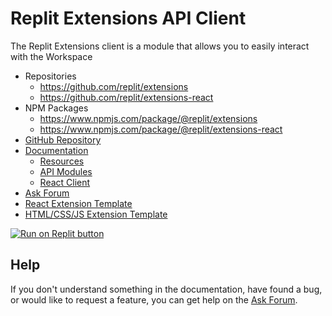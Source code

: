 # Replit Extensions API Client

The Replit Extensions client is a module that allows you to easily interact with the Workspace

- Repositories
  - https://github.com/replit/extensions
  - https://github.com/replit/extensions-react
- NPM Packages
  - https://www.npmjs.com/package/@replit/extensions
  - https://www.npmjs.com/package/@replit/extensions-react
- [GitHub Repository](https://github.com/replit/extensions)
- [Documentation](https://docs.replit.com/extensions)
   - [Resources](https://docs.replit.com/extensions/resources)
   - [API Modules](https://docs.replit.com/extensions/category/api-reference)
   - [React Client](https://docs.replit.com/extensions/category/react)
- [Ask Forum](https://ask.replit.com/c/extensions)
- [React Extension Template](https://replit.com/@replit/React-Extension?v=1)
- [HTML/CSS/JS Extension Template](https://replit.com/@replit/HTMLCSSJS-Extension?v=1)

[![Run on Replit button](https://user-images.githubusercontent.com/50180265/228865994-ccf7348e-ffb7-454e-bc4e-ce90df6c09bc.png)](https://replit.com/github/replit/extensions)

## Help
If you don't understand something in the documentation, have found a bug, or would like to request a feature, you can get help on the [Ask Forum](https://ask.replit.com/c/extensions).
